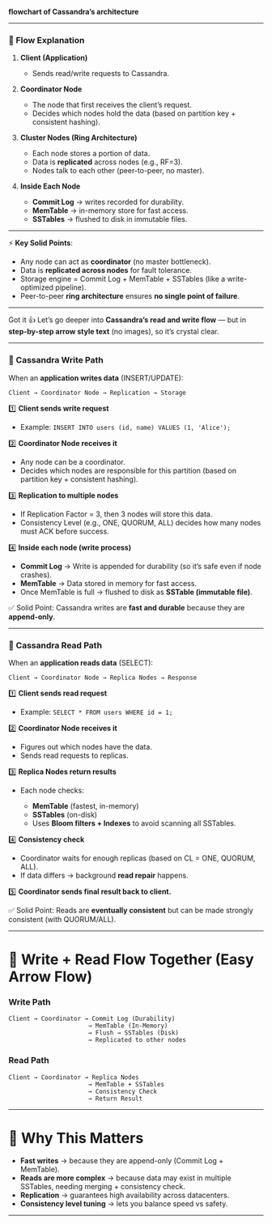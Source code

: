 **flowchart of Cassandra’s architecture** 

---

### 🔹 Flow Explanation

1. **Client (Application)**

   * Sends read/write requests to Cassandra.

2. **Coordinator Node**

   * The node that first receives the client’s request.
   * Decides which nodes hold the data (based on partition key + consistent hashing).

3. **Cluster Nodes (Ring Architecture)**

   * Each node stores a portion of data.
   * Data is **replicated** across nodes (e.g., RF=3).
   * Nodes talk to each other (peer-to-peer, no master).

4. **Inside Each Node**

   * **Commit Log** → writes recorded for durability.
   * **MemTable** → in-memory store for fast access.
   * **SSTables** → flushed to disk in immutable files.

---

⚡ **Key Solid Points**:

* Any node can act as **coordinator** (no master bottleneck).
* Data is **replicated across nodes** for fault tolerance.
* Storage engine = Commit Log + MemTable + SSTables (like a write-optimized pipeline).
* Peer-to-peer **ring architecture** ensures **no single point of failure**.

---

Got it 👍 Let’s go deeper into **Cassandra’s read and write flow** — but in **step-by-step arrow style text** (no images), so it’s crystal clear.

---

### 📌 Cassandra Write Path 

When an **application writes data** (INSERT/UPDATE):

```
Client → Coordinator Node → Replication → Storage
```

1️⃣ **Client sends write request**

* Example: `INSERT INTO users (id, name) VALUES (1, 'Alice');`

2️⃣ **Coordinator Node receives it**

* Any node can be a coordinator.
* Decides which nodes are responsible for this partition (based on partition key + consistent hashing).

3️⃣ **Replication to multiple nodes**

* If Replication Factor = 3, then 3 nodes will store this data.
* Consistency Level (e.g., ONE, QUORUM, ALL) decides how many nodes must ACK before success.

4️⃣ **Inside each node (write process)**

* **Commit Log** → Write is appended for durability (so it’s safe even if node crashes).
* **MemTable** → Data stored in memory for fast access.
* Once MemTable is full → flushed to disk as **SSTable (immutable file)**.

✅ Solid Point: Cassandra writes are **fast and durable** because they are **append-only**.

---

### 📌 Cassandra Read Path

When an **application reads data** (SELECT):

```
Client → Coordinator Node → Replica Nodes → Response
```

1️⃣ **Client sends read request**

* Example: `SELECT * FROM users WHERE id = 1;`

2️⃣ **Coordinator Node receives it**

* Figures out which nodes have the data.
* Sends read requests to replicas.

3️⃣ **Replica Nodes return results**

* Each node checks:

  * **MemTable** (fastest, in-memory)
  * **SSTables** (on-disk)
  * Uses **Bloom filters + Indexes** to avoid scanning all SSTables.

4️⃣ **Consistency check**

* Coordinator waits for enough replicas (based on CL = ONE, QUORUM, ALL).
* If data differs → background **read repair** happens.

5️⃣ **Coordinator sends final result back to client.**

✅ Solid Point: Reads are **eventually consistent** but can be made strongly consistent (with QUORUM/ALL).

---

# 📌 Write + Read Flow Together (Easy Arrow Flow)

### **Write Path**

```
Client → Coordinator → Commit Log (Durability)
                      → MemTable (In-Memory)
                      → Flush → SSTables (Disk)
                      → Replicated to other nodes
```

### **Read Path**

```
Client → Coordinator → Replica Nodes
                      → MemTable + SSTables
                      → Consistency Check
                      → Return Result
```

---

# 📌 Why This Matters

* **Fast writes** → because they are append-only (Commit Log + MemTable).
* **Reads are more complex** → because data may exist in multiple SSTables, needing merging + consistency check.
* **Replication** → guarantees high availability across datacenters.
* **Consistency level tuning** → lets you balance speed vs safety.

---


